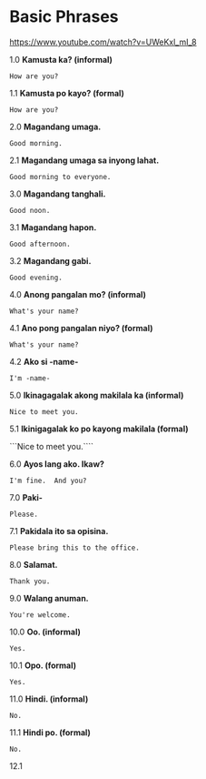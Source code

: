 # Basic Phrases
https://www.youtube.com/watch?v=UWeKxl_mI_8

1.0 **Kamusta ka? (informal)**

```How are you?```
  
1.1 **Kamusta po kayo? (formal)**

```How are you?```
  
2.0 **Magandang umaga.**

```Good morning.```
  
2.1 **Magandang umaga sa inyong lahat.**

```Good morning to everyone.```
  
3.0 **Magandang tanghali.**

```Good noon.```
  
3.1 **Magandang hapon.**

```Good afternoon.```

3.2 **Magandang gabi.**

```Good evening.```

4.0 **Anong pangalan mo? (informal)**

```What's your name?```

4.1 **Ano pong pangalan niyo? (formal)**

```What's your name?```

4.2 **Ako si -name-**

```I'm -name-```

5.0 **Ikinagagalak akong makilala ka (informal)**

```Nice to meet you.```

5.1 **Ikinigagalak ko po kayong makilala (formal)**

```Nice to meet you.````

6.0 **Ayos lang ako.  Ikaw?**

```I'm fine.  And you?```

7.0 **Paki-**

```Please.```

7.1 **Pakidala ito sa opisina.**

```Please bring this to the office.```

8.0 **Salamat.**

```Thank you.```

9.0 **Walang anuman.**

```You're welcome.```

10.0 **Oo. (informal)**

```Yes.```

10.1 **Opo. (formal)**

```Yes.```

11.0 **Hindi. (informal)**

```No.```

11.1 **Hindi po. (formal)**

```No.```

12.1
